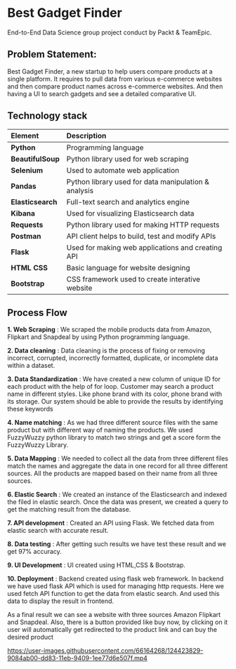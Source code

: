 
# Best Gadget Finder

End-to-End Data Science group project conduct by Packt & TeamEpic.

## Problem Statement:
Best Gadget Finder, a new startup to help users compare products at a single platform. It requires to pull data from various e-commerce websites and then compare product names across e-commerce websites. And then having a UI to search gadgets and see a detailed comparative UI.


## Technology stack

| Element   | Description   | 
| :-------- | :------- |
| **Python** | Programming language |
| **BeautifulSoup** |  Python library used for web scraping  |
| **Selenium** | Used to automate web application |
| **Pandas** |  Python library used for data manipulation & analysis |
| **Elasticsearch** | Full-text search and analytics engine |
| **Kibana** | Used for visualizing Elasticsearch data |
| **Requests** | Python library used for making HTTP requests |
| **Postman** | API client helps to build, test and modify APIs |
| **Flask** |  Used for making web applications and creating API |
| **HTML CSS** | Basic language for website designing |
| **Bootstrap** | CSS framework used to create interative website |


## Process Flow

**1. Web Scraping** : We scraped the mobile products data from Amazon, Flipkart and Snapdeal by 
using Python programming language.

**2. Data cleaning** : Data cleaning is the process of fixing or removing incorrect, corrupted, incorrectly formatted, 
duplicate, or incomplete data within a dataset.

**3. Data Standardization** : We have created a new column of unique ID for each product with the help of for loop. Customer may search a product name 
in different styles. Like phone brand with its color, phone brand with its storage. Our system 
should be able to provide the results by identifying these keywords

**4. Name matching** : As we had three different source files with the same product but with different way of naming 
the products. We used FuzzyWuzzy python library to match two strings and get a score form 
the FuzzyWuzzy Library.

**5. Data Mapping** : We needed to collect all the data from three different files match the names and aggregate 
the data in one record for all three different sources. All the products are mapped based on 
their name from all three sources.

**6. Elastic Search** : We created an instance of the Elasticsearch and indexed the filed 
in elastic search. Once the data was present, we created a query to get the matching result 
from the database.

**7. API development** : Created an API using Flask. We fetched data from elastic search with accurate result.

**8. Data testing** : After getting such results we have test these result and we get 97% accuracy.

**9. UI Development** : UI created using HTML,CSS & Bootstrap.

**10. Deployment** : Backend created using flask web framework. In backend we have used flask 
API which is used for managing http requests. Here we used fetch API function to get the data from elastic search. 
And used this data to display the result in frontend.

As a final 
result we can see a website with three sources Amazon Flipkart and Snapdeal. Also, there is 
a button provided like buy now, by clicking on it user will automatically get redirected to the 
product link and can buy the desired product


https://user-images.githubusercontent.com/66164268/124423829-9084ab00-dd83-11eb-9409-1ee77d6e507f.mp4

